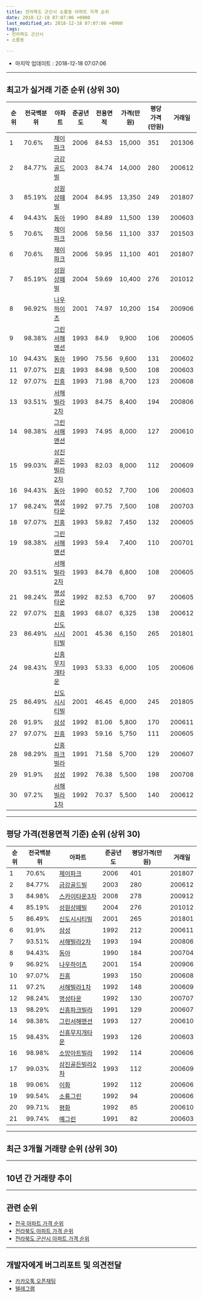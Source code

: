 ```yaml
---
title: 전라북도 군산시 소룡동 아파트 가격 순위
date: 2018-12-18 07:07:06 +0900
last_modified_at: 2018-12-18 07:07:06 +0900
tags:
- 전라북도 군산시
- 소룡동

---
```


* 마지막 업데이트 : 2018-12-18 07:07:06

---

## 최고가 실거래 기준 순위 (상위 30)


|순위|전국백분위|아파트|준공년도|전용면적|가격(만원)|평당가격(만원)|거래일|
|---|---|---|---|---|---|---|---|
|1|70.6%|[제이파크](https://search.naver.com/search.naver?query=%EC%A0%84%EB%9D%BC%EB%B6%81%EB%8F%84+%EA%B5%B0%EC%82%B0%EC%8B%9C+%EC%86%8C%EB%A3%A1%EB%8F%99+%EC%A0%9C%EC%9D%B4%ED%8C%8C%ED%81%AC)|2006|84.53|15,000|351|201306|
|2|84.77%|[금강골드빌](https://search.naver.com/search.naver?query=%EC%A0%84%EB%9D%BC%EB%B6%81%EB%8F%84+%EA%B5%B0%EC%82%B0%EC%8B%9C+%EC%86%8C%EB%A3%A1%EB%8F%99+%EA%B8%88%EA%B0%95%EA%B3%A8%EB%93%9C%EB%B9%8C)|2003|84.74|14,000|280|200612|
|3|85.19%|[성원상떼빌](https://search.naver.com/search.naver?query=%EC%A0%84%EB%9D%BC%EB%B6%81%EB%8F%84+%EA%B5%B0%EC%82%B0%EC%8B%9C+%EC%86%8C%EB%A3%A1%EB%8F%99+%EC%84%B1%EC%9B%90%EC%83%81%EB%96%BC%EB%B9%8C)|2004|84.95|13,350|249|201807|
|4|94.43%|[동아](https://search.naver.com/search.naver?query=%EC%A0%84%EB%9D%BC%EB%B6%81%EB%8F%84+%EA%B5%B0%EC%82%B0%EC%8B%9C+%EC%86%8C%EB%A3%A1%EB%8F%99+%EB%8F%99%EC%95%84)|1990|84.89|11,500|139|200603|
|5|70.6%|[제이파크](https://search.naver.com/search.naver?query=%EC%A0%84%EB%9D%BC%EB%B6%81%EB%8F%84+%EA%B5%B0%EC%82%B0%EC%8B%9C+%EC%86%8C%EB%A3%A1%EB%8F%99+%EC%A0%9C%EC%9D%B4%ED%8C%8C%ED%81%AC)|2006|59.56|11,100|337|201503|
|6|70.6%|[제이파크](https://search.naver.com/search.naver?query=%EC%A0%84%EB%9D%BC%EB%B6%81%EB%8F%84+%EA%B5%B0%EC%82%B0%EC%8B%9C+%EC%86%8C%EB%A3%A1%EB%8F%99+%EC%A0%9C%EC%9D%B4%ED%8C%8C%ED%81%AC)|2006|59.95|11,100|401|201807|
|7|85.19%|[성원상떼빌](https://search.naver.com/search.naver?query=%EC%A0%84%EB%9D%BC%EB%B6%81%EB%8F%84+%EA%B5%B0%EC%82%B0%EC%8B%9C+%EC%86%8C%EB%A3%A1%EB%8F%99+%EC%84%B1%EC%9B%90%EC%83%81%EB%96%BC%EB%B9%8C)|2004|59.69|10,400|276|201012|
|8|96.92%|[나우하이츠](https://search.naver.com/search.naver?query=%EC%A0%84%EB%9D%BC%EB%B6%81%EB%8F%84+%EA%B5%B0%EC%82%B0%EC%8B%9C+%EC%86%8C%EB%A3%A1%EB%8F%99+%EB%82%98%EC%9A%B0%ED%95%98%EC%9D%B4%EC%B8%A0)|2001|74.97|10,200|154|200906|
|9|98.38%|[그린서해맨션](https://search.naver.com/search.naver?query=%EC%A0%84%EB%9D%BC%EB%B6%81%EB%8F%84+%EA%B5%B0%EC%82%B0%EC%8B%9C+%EC%86%8C%EB%A3%A1%EB%8F%99+%EA%B7%B8%EB%A6%B0%EC%84%9C%ED%95%B4%EB%A7%A8%EC%85%98)|1993|84.9|9,900|106|200605|
|10|94.43%|[동아](https://search.naver.com/search.naver?query=%EC%A0%84%EB%9D%BC%EB%B6%81%EB%8F%84+%EA%B5%B0%EC%82%B0%EC%8B%9C+%EC%86%8C%EB%A3%A1%EB%8F%99+%EB%8F%99%EC%95%84)|1990|75.56|9,600|131|200602|
|11|97.07%|[진흥](https://search.naver.com/search.naver?query=%EC%A0%84%EB%9D%BC%EB%B6%81%EB%8F%84+%EA%B5%B0%EC%82%B0%EC%8B%9C+%EC%86%8C%EB%A3%A1%EB%8F%99+%EC%A7%84%ED%9D%A5)|1993|84.98|9,500|108|200603|
|12|97.07%|[진흥](https://search.naver.com/search.naver?query=%EC%A0%84%EB%9D%BC%EB%B6%81%EB%8F%84+%EA%B5%B0%EC%82%B0%EC%8B%9C+%EC%86%8C%EB%A3%A1%EB%8F%99+%EC%A7%84%ED%9D%A5)|1993|71.98|8,700|123|200608|
|13|93.51%|[서해빌라2차](https://search.naver.com/search.naver?query=%EC%A0%84%EB%9D%BC%EB%B6%81%EB%8F%84+%EA%B5%B0%EC%82%B0%EC%8B%9C+%EC%86%8C%EB%A3%A1%EB%8F%99+%EC%84%9C%ED%95%B4%EB%B9%8C%EB%9D%BC2%EC%B0%A8)|1993|84.75|8,400|194|200806|
|14|98.38%|[그린서해맨션](https://search.naver.com/search.naver?query=%EC%A0%84%EB%9D%BC%EB%B6%81%EB%8F%84+%EA%B5%B0%EC%82%B0%EC%8B%9C+%EC%86%8C%EB%A3%A1%EB%8F%99+%EA%B7%B8%EB%A6%B0%EC%84%9C%ED%95%B4%EB%A7%A8%EC%85%98)|1993|74.95|8,000|127|200610|
|15|99.03%|[삼진골든빌라2차](https://search.naver.com/search.naver?query=%EC%A0%84%EB%9D%BC%EB%B6%81%EB%8F%84+%EA%B5%B0%EC%82%B0%EC%8B%9C+%EC%86%8C%EB%A3%A1%EB%8F%99+%EC%82%BC%EC%A7%84%EA%B3%A8%EB%93%A0%EB%B9%8C%EB%9D%BC2%EC%B0%A8)|1993|82.03|8,000|112|200609|
|16|94.43%|[동아](https://search.naver.com/search.naver?query=%EC%A0%84%EB%9D%BC%EB%B6%81%EB%8F%84+%EA%B5%B0%EC%82%B0%EC%8B%9C+%EC%86%8C%EB%A3%A1%EB%8F%99+%EB%8F%99%EC%95%84)|1990|60.52|7,700|106|200603|
|17|98.24%|[명성타운](https://search.naver.com/search.naver?query=%EC%A0%84%EB%9D%BC%EB%B6%81%EB%8F%84+%EA%B5%B0%EC%82%B0%EC%8B%9C+%EC%86%8C%EB%A3%A1%EB%8F%99+%EB%AA%85%EC%84%B1%ED%83%80%EC%9A%B4)|1992|97.75|7,500|108|200703|
|18|97.07%|[진흥](https://search.naver.com/search.naver?query=%EC%A0%84%EB%9D%BC%EB%B6%81%EB%8F%84+%EA%B5%B0%EC%82%B0%EC%8B%9C+%EC%86%8C%EB%A3%A1%EB%8F%99+%EC%A7%84%ED%9D%A5)|1993|59.82|7,450|132|200605|
|19|98.38%|[그린서해맨션](https://search.naver.com/search.naver?query=%EC%A0%84%EB%9D%BC%EB%B6%81%EB%8F%84+%EA%B5%B0%EC%82%B0%EC%8B%9C+%EC%86%8C%EB%A3%A1%EB%8F%99+%EA%B7%B8%EB%A6%B0%EC%84%9C%ED%95%B4%EB%A7%A8%EC%85%98)|1993|59.4|7,400|110|200701|
|20|93.51%|[서해빌라2차](https://search.naver.com/search.naver?query=%EC%A0%84%EB%9D%BC%EB%B6%81%EB%8F%84+%EA%B5%B0%EC%82%B0%EC%8B%9C+%EC%86%8C%EB%A3%A1%EB%8F%99+%EC%84%9C%ED%95%B4%EB%B9%8C%EB%9D%BC2%EC%B0%A8)|1993|84.78|6,800|108|200605|
|21|98.24%|[명성타운](https://search.naver.com/search.naver?query=%EC%A0%84%EB%9D%BC%EB%B6%81%EB%8F%84+%EA%B5%B0%EC%82%B0%EC%8B%9C+%EC%86%8C%EB%A3%A1%EB%8F%99+%EB%AA%85%EC%84%B1%ED%83%80%EC%9A%B4)|1992|82.53|6,700|97|200605|
|22|97.07%|[진흥](https://search.naver.com/search.naver?query=%EC%A0%84%EB%9D%BC%EB%B6%81%EB%8F%84+%EA%B5%B0%EC%82%B0%EC%8B%9C+%EC%86%8C%EB%A3%A1%EB%8F%99+%EC%A7%84%ED%9D%A5)|1993|68.07|6,325|138|200612|
|23|86.49%|[신도시시티빌](https://search.naver.com/search.naver?query=%EC%A0%84%EB%9D%BC%EB%B6%81%EB%8F%84+%EA%B5%B0%EC%82%B0%EC%8B%9C+%EC%86%8C%EB%A3%A1%EB%8F%99+%EC%8B%A0%EB%8F%84%EC%8B%9C%EC%8B%9C%ED%8B%B0%EB%B9%8C)|2001|45.36|6,150|265|201801|
|24|98.43%|[신흥무지개타운](https://search.naver.com/search.naver?query=%EC%A0%84%EB%9D%BC%EB%B6%81%EB%8F%84+%EA%B5%B0%EC%82%B0%EC%8B%9C+%EC%86%8C%EB%A3%A1%EB%8F%99+%EC%8B%A0%ED%9D%A5%EB%AC%B4%EC%A7%80%EA%B0%9C%ED%83%80%EC%9A%B4)|1993|53.33|6,000|105|200606|
|25|86.49%|[신도시시티빌](https://search.naver.com/search.naver?query=%EC%A0%84%EB%9D%BC%EB%B6%81%EB%8F%84+%EA%B5%B0%EC%82%B0%EC%8B%9C+%EC%86%8C%EB%A3%A1%EB%8F%99+%EC%8B%A0%EB%8F%84%EC%8B%9C%EC%8B%9C%ED%8B%B0%EB%B9%8C)|2001|46.45|6,000|245|201805|
|26|91.9%|[삼성](https://search.naver.com/search.naver?query=%EC%A0%84%EB%9D%BC%EB%B6%81%EB%8F%84+%EA%B5%B0%EC%82%B0%EC%8B%9C+%EC%86%8C%EB%A3%A1%EB%8F%99+%EC%82%BC%EC%84%B1)|1992|81.06|5,800|170|200611|
|27|97.07%|[진흥](https://search.naver.com/search.naver?query=%EC%A0%84%EB%9D%BC%EB%B6%81%EB%8F%84+%EA%B5%B0%EC%82%B0%EC%8B%9C+%EC%86%8C%EB%A3%A1%EB%8F%99+%EC%A7%84%ED%9D%A5)|1993|59.16|5,750|111|200605|
|28|98.29%|[신흥파크빌라](https://search.naver.com/search.naver?query=%EC%A0%84%EB%9D%BC%EB%B6%81%EB%8F%84+%EA%B5%B0%EC%82%B0%EC%8B%9C+%EC%86%8C%EB%A3%A1%EB%8F%99+%EC%8B%A0%ED%9D%A5%ED%8C%8C%ED%81%AC%EB%B9%8C%EB%9D%BC)|1991|71.58|5,700|129|200607|
|29|91.9%|[삼성](https://search.naver.com/search.naver?query=%EC%A0%84%EB%9D%BC%EB%B6%81%EB%8F%84+%EA%B5%B0%EC%82%B0%EC%8B%9C+%EC%86%8C%EB%A3%A1%EB%8F%99+%EC%82%BC%EC%84%B1)|1992|76.38|5,500|198|200708|
|30|97.2%|[서해빌라1차](https://search.naver.com/search.naver?query=%EC%A0%84%EB%9D%BC%EB%B6%81%EB%8F%84+%EA%B5%B0%EC%82%B0%EC%8B%9C+%EC%86%8C%EB%A3%A1%EB%8F%99+%EC%84%9C%ED%95%B4%EB%B9%8C%EB%9D%BC1%EC%B0%A8)|1992|70.37|5,500|140|200612|


---

## 평당 가격(전용면적 기준) 순위 (상위 30)


|순위|전국백분위|아파트|준공년도|평당가격(만원)|거래일|
|---|---|---|---|---|---|
|1|70.6%|[제이파크](https://search.naver.com/search.naver?query=%EC%A0%84%EB%9D%BC%EB%B6%81%EB%8F%84+%EA%B5%B0%EC%82%B0%EC%8B%9C+%EC%86%8C%EB%A3%A1%EB%8F%99+%EC%A0%9C%EC%9D%B4%ED%8C%8C%ED%81%AC)|2006|401|201807|
|2|84.77%|[금강골드빌](https://search.naver.com/search.naver?query=%EC%A0%84%EB%9D%BC%EB%B6%81%EB%8F%84+%EA%B5%B0%EC%82%B0%EC%8B%9C+%EC%86%8C%EB%A3%A1%EB%8F%99+%EA%B8%88%EA%B0%95%EA%B3%A8%EB%93%9C%EB%B9%8C)|2003|280|200612|
|3|84.98%|[스카이타운3차](https://search.naver.com/search.naver?query=%EC%A0%84%EB%9D%BC%EB%B6%81%EB%8F%84+%EA%B5%B0%EC%82%B0%EC%8B%9C+%EC%86%8C%EB%A3%A1%EB%8F%99+%EC%8A%A4%EC%B9%B4%EC%9D%B4%ED%83%80%EC%9A%B43%EC%B0%A8)|2008|278|200912|
|4|85.19%|[성원상떼빌](https://search.naver.com/search.naver?query=%EC%A0%84%EB%9D%BC%EB%B6%81%EB%8F%84+%EA%B5%B0%EC%82%B0%EC%8B%9C+%EC%86%8C%EB%A3%A1%EB%8F%99+%EC%84%B1%EC%9B%90%EC%83%81%EB%96%BC%EB%B9%8C)|2004|276|201012|
|5|86.49%|[신도시시티빌](https://search.naver.com/search.naver?query=%EC%A0%84%EB%9D%BC%EB%B6%81%EB%8F%84+%EA%B5%B0%EC%82%B0%EC%8B%9C+%EC%86%8C%EB%A3%A1%EB%8F%99+%EC%8B%A0%EB%8F%84%EC%8B%9C%EC%8B%9C%ED%8B%B0%EB%B9%8C)|2001|265|201801|
|6|91.9%|[삼성](https://search.naver.com/search.naver?query=%EC%A0%84%EB%9D%BC%EB%B6%81%EB%8F%84+%EA%B5%B0%EC%82%B0%EC%8B%9C+%EC%86%8C%EB%A3%A1%EB%8F%99+%EC%82%BC%EC%84%B1)|1992|212|200611|
|7|93.51%|[서해빌라2차](https://search.naver.com/search.naver?query=%EC%A0%84%EB%9D%BC%EB%B6%81%EB%8F%84+%EA%B5%B0%EC%82%B0%EC%8B%9C+%EC%86%8C%EB%A3%A1%EB%8F%99+%EC%84%9C%ED%95%B4%EB%B9%8C%EB%9D%BC2%EC%B0%A8)|1993|194|200806|
|8|94.43%|[동아](https://search.naver.com/search.naver?query=%EC%A0%84%EB%9D%BC%EB%B6%81%EB%8F%84+%EA%B5%B0%EC%82%B0%EC%8B%9C+%EC%86%8C%EB%A3%A1%EB%8F%99+%EB%8F%99%EC%95%84)|1990|184|200704|
|9|96.92%|[나우하이츠](https://search.naver.com/search.naver?query=%EC%A0%84%EB%9D%BC%EB%B6%81%EB%8F%84+%EA%B5%B0%EC%82%B0%EC%8B%9C+%EC%86%8C%EB%A3%A1%EB%8F%99+%EB%82%98%EC%9A%B0%ED%95%98%EC%9D%B4%EC%B8%A0)|2001|154|200906|
|10|97.07%|[진흥](https://search.naver.com/search.naver?query=%EC%A0%84%EB%9D%BC%EB%B6%81%EB%8F%84+%EA%B5%B0%EC%82%B0%EC%8B%9C+%EC%86%8C%EB%A3%A1%EB%8F%99+%EC%A7%84%ED%9D%A5)|1993|150|200608|
|11|97.2%|[서해빌라1차](https://search.naver.com/search.naver?query=%EC%A0%84%EB%9D%BC%EB%B6%81%EB%8F%84+%EA%B5%B0%EC%82%B0%EC%8B%9C+%EC%86%8C%EB%A3%A1%EB%8F%99+%EC%84%9C%ED%95%B4%EB%B9%8C%EB%9D%BC1%EC%B0%A8)|1992|148|200609|
|12|98.24%|[명성타운](https://search.naver.com/search.naver?query=%EC%A0%84%EB%9D%BC%EB%B6%81%EB%8F%84+%EA%B5%B0%EC%82%B0%EC%8B%9C+%EC%86%8C%EB%A3%A1%EB%8F%99+%EB%AA%85%EC%84%B1%ED%83%80%EC%9A%B4)|1992|130|200707|
|13|98.29%|[신흥파크빌라](https://search.naver.com/search.naver?query=%EC%A0%84%EB%9D%BC%EB%B6%81%EB%8F%84+%EA%B5%B0%EC%82%B0%EC%8B%9C+%EC%86%8C%EB%A3%A1%EB%8F%99+%EC%8B%A0%ED%9D%A5%ED%8C%8C%ED%81%AC%EB%B9%8C%EB%9D%BC)|1991|129|200607|
|14|98.38%|[그린서해맨션](https://search.naver.com/search.naver?query=%EC%A0%84%EB%9D%BC%EB%B6%81%EB%8F%84+%EA%B5%B0%EC%82%B0%EC%8B%9C+%EC%86%8C%EB%A3%A1%EB%8F%99+%EA%B7%B8%EB%A6%B0%EC%84%9C%ED%95%B4%EB%A7%A8%EC%85%98)|1993|127|200610|
|15|98.43%|[신흥무지개타운](https://search.naver.com/search.naver?query=%EC%A0%84%EB%9D%BC%EB%B6%81%EB%8F%84+%EA%B5%B0%EC%82%B0%EC%8B%9C+%EC%86%8C%EB%A3%A1%EB%8F%99+%EC%8B%A0%ED%9D%A5%EB%AC%B4%EC%A7%80%EA%B0%9C%ED%83%80%EC%9A%B4)|1993|126|200603|
|16|98.98%|[소망아트빌라](https://search.naver.com/search.naver?query=%EC%A0%84%EB%9D%BC%EB%B6%81%EB%8F%84+%EA%B5%B0%EC%82%B0%EC%8B%9C+%EC%86%8C%EB%A3%A1%EB%8F%99+%EC%86%8C%EB%A7%9D%EC%95%84%ED%8A%B8%EB%B9%8C%EB%9D%BC)|1992|114|200606|
|17|99.03%|[삼진골든빌라2차](https://search.naver.com/search.naver?query=%EC%A0%84%EB%9D%BC%EB%B6%81%EB%8F%84+%EA%B5%B0%EC%82%B0%EC%8B%9C+%EC%86%8C%EB%A3%A1%EB%8F%99+%EC%82%BC%EC%A7%84%EA%B3%A8%EB%93%A0%EB%B9%8C%EB%9D%BC2%EC%B0%A8)|1993|112|200609|
|18|99.06%|[이화](https://search.naver.com/search.naver?query=%EC%A0%84%EB%9D%BC%EB%B6%81%EB%8F%84+%EA%B5%B0%EC%82%B0%EC%8B%9C+%EC%86%8C%EB%A3%A1%EB%8F%99+%EC%9D%B4%ED%99%94)|1992|112|200606|
|19|99.54%|[소룡그린](https://search.naver.com/search.naver?query=%EC%A0%84%EB%9D%BC%EB%B6%81%EB%8F%84+%EA%B5%B0%EC%82%B0%EC%8B%9C+%EC%86%8C%EB%A3%A1%EB%8F%99+%EC%86%8C%EB%A3%A1%EA%B7%B8%EB%A6%B0)|1992|94|200606|
|20|99.71%|[평화](https://search.naver.com/search.naver?query=%EC%A0%84%EB%9D%BC%EB%B6%81%EB%8F%84+%EA%B5%B0%EC%82%B0%EC%8B%9C+%EC%86%8C%EB%A3%A1%EB%8F%99+%ED%8F%89%ED%99%94)|1992|85|200610|
|21|99.74%|[예그린](https://search.naver.com/search.naver?query=%EC%A0%84%EB%9D%BC%EB%B6%81%EB%8F%84+%EA%B5%B0%EC%82%B0%EC%8B%9C+%EC%86%8C%EB%A3%A1%EB%8F%99+%EC%98%88%EA%B7%B8%EB%A6%B0)|1991|82|200603|


---

## 최근 3개월 거래량 순위 (상위 30)


<div style="width:100%;">
    <canvas id="deal_count_ranking" height="250"></canvas>
</div>


<script>
new Chart(document.getElementById("deal_count_ranking"), {
    type: 'horizontalBar',
    data: {
        labels: ['제이파크', '성원상떼빌', '그린서해맨션', '이화', '금강골드빌', '신흥무지개타운', '신도시시티빌', '동아', '나우하이츠', '진흥', '소룡그린', '신흥파크빌라', '삼성', '소망아트빌라'],
        datasets: [{
            label: '실거래 수',
            data: [9, 5, 4, 3, 3, 3, 3, 2, 2, 2, 2, 1, 1, 1],
            borderColor: "rgba(255, 0, 128, 1)",
            backgroundColor: "rgba(255, 0, 128, 0.5)",
            fill: false,
        }]
    },
    options: {
        responsive: true,
        title: {
            display: true,
            text: '최근 3개월 거래량 순위'
        },
        tooltips: {
            mode: 'index',
            intersect: false,
            callbacks: {
                title: function(tooltipItems, data) {
                    return "실거래 수:";
                },
                label: function(tooltipItem, data) {
                    return data.labels[tooltipItem.index] + ": " + tooltipItem.xLabel;
                }
            }
        },
        hover: {
            mode: 'nearest',
            intersect: true
        },
        scales: {
            xAxes: [{
                display: true,
                scaleLabel: {
                    display: true,
                    labelString: '실거래 수'
                },
                ticks: {
                    suggestedMin: 0,
                }
            }],
            yAxes: [{
                display: true,
                ticks: {
                    autoSkip: false,
                    callback: function(value, index, values) {
                        if (value.length > 15)
                            return value.substr(0, 13) + "...";
                        else
                            return value;
                    }
                },
                scaleLabel: {
                    display: false,
                }
            }]
        }
    }
});

</script>


---

## 10년 간 거래량 추이


<div style="width:100%;">
    <canvas id="deal_progress" height="250"></canvas>
</div>

<script>
new Chart(document.getElementById("deal_progress"), {
    type: 'line',
    data: {
        labels: ['200812','200901','200902','200903','200904','200905','200906','200907','200908','200909','200910','200911','200912','201001','201002','201003','201004','201005','201006','201007','201008','201009','201010','201011','201012','201101','201102','201103','201104','201105','201106','201107','201108','201109','201110','201111','201112','201201','201202','201203','201204','201205','201206','201207','201208','201209','201210','201211','201212','201301','201302','201303','201304','201305','201306','201307','201308','201309','201310','201311','201312','201401','201402','201403','201404','201405','201406','201407','201408','201409','201410','201411','201412','201501','201502','201503','201504','201505','201506','201507','201508','201509','201510','201511','201512','201601','201602','201603','201604','201605','201606','201607','201608','201609','201610','201611','201612','201701','201702','201703','201704','201705','201706','201707','201708','201709','201710','201711','201712','201801','201802','201803','201804','201805','201806','201807','201808','201809','201810','201811','201812'],
        datasets: [{
            label: '실거래 수',
            pointRadius: 1,
            data: [30, 19, 27, 21, 23, 19, 68, 60, 23, 37, 32, 28, 36, 20, 21, 21, 28, 27, 25, 22, 16, 20, 26, 23, 34, 33, 30, 53, 36, 47, 41, 31, 39, 36, 39, 20, 23, 22, 27, 35, 44, 26, 21, 18, 19, 14, 40, 16, 24, 11, 17, 21, 26, 39, 32, 11, 15, 21, 31, 25, 23, 15, 25, 32, 33, 22, 14, 26, 20, 35, 21, 17, 22, 28, 24, 38, 35, 28, 33, 25, 26, 36, 27, 24, 25, 21, 30, 30, 34, 27, 21, 24, 27, 19, 31, 19, 19, 20, 24, 29, 25, 25, 34, 20, 27, 27, 23, 17, 19, 29, 27, 25, 21, 28, 11, 24, 23, 19, 20, 17, 4],
            borderColor: "rgba(255, 201, 14, 1)",
            backgroundColor: "rgba(255, 201, 14, 0.5)",
            fill: true,
        }]
    },
    options: {
        responsive: true,
        title: {
            display: true,
            text: '10년간 거래량 추이'
        },
        tooltips: {
            mode: 'index',
            intersect: false,
        },
        hover: {
            mode: 'nearest',
            intersect: true
        },
        scales: {
            xAxes: [{
                display: true,
                scaleLabel: {
                    display: true,
                    labelString: '년/월'
                }
            }],
            yAxes: [{
                display: true,
                ticks: {
                    suggestedMin: 0,
                },
                scaleLabel: {
                    display: true,
                    labelString: '실거래 수'
                }
            }]
        }
    }
});

</script>


---

## 관련 순위

- [전국 아파트 가격 순위](https://inasie.github.io/apt-ranking/전국)
- [전라북도 아파트 가격 순위](https://inasie.github.io/apt-ranking/전라북도)
- [전라북도 군산시 아파트 가격 순위](https://inasie.github.io/apt-ranking/전라북도-군산시)


---

## 개발자에게 버그리포트 및 의견전달

- [카카오톡 오픈채팅](https://open.kakao.com/o/gLJUAP4)
- [텔레그램](https://t.me/inasie)

